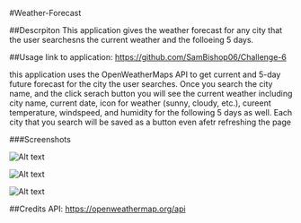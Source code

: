 #Weather-Forecast

##Descrpiton
This application gives the weather forecast for any city that the user searchesns the current weather and the folloeing 5 days.

##Usage
link to application: https://github.com/SamBishop06/Challenge-6

this application uses the OpenWeatherMaps API to get current and 5-day future forecast for the city 
the user searches. Once you search the city name, and the click serach button you will see the current
weather including city name, current date, icon for weather (sunny, cloudy, etc.), cureent temperature,
windspeed, and humidity for the following 5 days as well. Each city that you search will be saved as a button even afetr refreshing the page 

###Screenshots 

![Alt text](<Screenshot 2024-02-12 at 3.33.24 PM (2).png>)

![Alt text](<Screenshot 2024-02-12 at 3.36.16 PM.png>)

![Alt text](<Screenshot 2024-02-12 at 4.01.30 PM.png>)

##Credits
API: https://openweathermap.org/api




